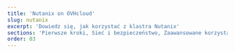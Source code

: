 ```yaml
---
title: 'Nutanix on OVHcloud'
slug: nutanix
excerpt: 'Dowiedz się, jak korzystać z klastra Nutanix'
sections: 'Pierwsze kroki, Sieć i bezpieczeństwo, Zaawansowane korzystanie, Backups, Upgrade, Diagnostyka, RACI, Disaster Recovery Plan'
order: 03
---
```

